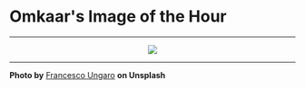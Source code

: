 # Omkaar's Image of the Hour

---

<div align="center">

<a href="https://unsplash.com/photos/shipwrecks-rest-on-a-sandy-beach-with-a-cliff-Zbc9Ka8msdI">
  <img src="https://images.unsplash.com/photo-1753258530005-e8ce5443347b?crop=entropy&cs=tinysrgb&fit=max&fm=jpg&ixid=M3w3NjA2Nzh8MHwxfHJhbmRvbXx8fHx8fHx8fDE3NTQ0NDIwMDB8&ixlib=rb-4.1.0&q=80&w=1080" style="max-width:100%; height:auto;">
</a>



</div>

---

**Photo by** [Francesco Ungaro](https://unsplash.com/@francesco_ungaro) **on Unsplash**
